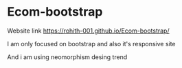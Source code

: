 # Ecom-bootstrap

Website link https://rohith-001.github.io/Ecom-bootstrap/
 
I am only focused on bootstrap and also it's responsive site

And i am using neomorphism desing trend
